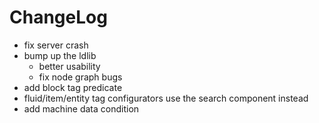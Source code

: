 # ChangeLog

* fix server crash
* bump up the ldlib
  * better usability 
  * fix node graph bugs
* add block tag predicate
* fluid/item/entity tag configurators use the search component instead
* add machine data condition

